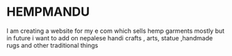 # HEMPMANDU
I am creating a website for my e com which sells hemp garments  mostly but in future i want to add on nepalese handi crafts , arts, statue ,handmade rugs and other traditional things
